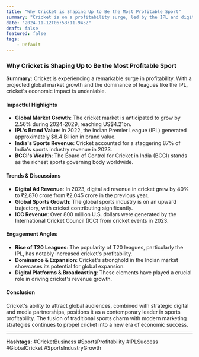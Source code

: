 ```yaml
---
title: "Why Cricket is Shaping Up to Be the Most Profitable Sport"
summary: "Cricket is on a profitability surge, led by the IPL and digital advancements, cementing its economic stronghold."
date: "2024-11-12T06:53:11.945Z"
draft: false
featured: false
tags:
    - Default
---
```


### Why Cricket is Shaping Up to Be the Most Profitable Sport

**Summary:**
Cricket is experiencing a remarkable surge in profitability. With a projected global market growth and the dominance of leagues like the IPL, cricket's economic impact is undeniable.

#### Impactful Highlights
- **Global Market Growth**: The cricket market is anticipated to grow by 2.56% during 2024-2029, reaching US$4.21bn.
- **IPL's Brand Value**: In 2022, the Indian Premier League (IPL) generated approximately $8.4 Billion in brand value.
- **India's Sports Revenue**: Cricket accounted for a staggering 87% of India's sports industry revenue in 2023.
- **BCCI's Wealth**: The Board of Control for Cricket in India (BCCI) stands as the richest sports governing body worldwide.

#### Trends & Discussions
- **Digital Ad Revenue**: In 2023, digital ad revenue in cricket grew by 40% to ₹2,870 crore from ₹2,045 crore in the previous year.
- **Global Sports Growth**: The global sports industry is on an upward trajectory, with cricket contributing significantly.
- **ICC Revenue**: Over 800 million U.S. dollars were generated by the International Cricket Council (ICC) from cricket events in 2023.

#### Engagement Angles
- **Rise of T20 Leagues**: The popularity of T20 leagues, particularly the IPL, has notably increased cricket's profitability.
- **Dominance & Expansion**: Cricket's stronghold in the Indian market showcases its potential for global expansion.
- **Digital Platforms & Broadcasting**: These elements have played a crucial role in driving cricket's revenue growth.

#### Conclusion
Cricket's ability to attract global audiences, combined with strategic digital and media partnerships, positions it as a contemporary leader in sports profitability. The fusion of traditional sports charm with modern marketing strategies continues to propel cricket into a new era of economic success.

---

**Hashtags:**
#CricketBusiness #SportsProfitability #IPLSuccess #GlobalCricket #SportsIndustryGrowth
